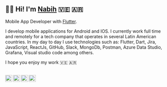 ## 👋🏽 Hi! I'm [Nabih](https://nabihu.com/) 🇻🇪 🇦🇷 

Mobile App Developer with [Flutter](https://flutter.dev/).

I develop mobile applications for Android and IOS. I currently work full time and remotely for a tech company that operates in several Latin American countries. In my day to day I use technologies such as: Flutter, Dart, Jira, JavaScript, ReactJs, GitHub, Slack, MongoDb, Postman, Azure Data Studio, Grafana, Visual studio code among others.

I hope you enjoy my work
🇻🇪 🇦🇷

<br/>

<a href="https://twitter.com/NabihUzcategui">
<img align="left" alt="Nabih Uzcategui Twitter" width="22px" src="https://icongr.am/fontawesome/twitter.svg?size=128&color=70c8ff" />
</a>
<a href="https://www.linkedin.com/in/nabihuzcategui/">
<img align="left" alt="Nabih Uzcategui LinkedIN" width="22px" src="https://icongr.am/fontawesome/linkedin.svg?size=128&color=70c8ff" />
</a>
<a href="https://www.instagram.com/nabihuzcategui/">
<img align="left" alt="Nabih Uzcategui Instagram" width="22px" src="https://icongr.am/fontawesome/instagram.svg?size=128&color=70c8ff" />
</a>
<a href="mailto:nabihuzcateguip@gmail.com">
<img align="left" alt="Nabih Uzcategui Email" width="22px" src="https://icongr.am/fontawesome/envelope.svg?size=128&color=70c8ff" />
</a>

<br/>
